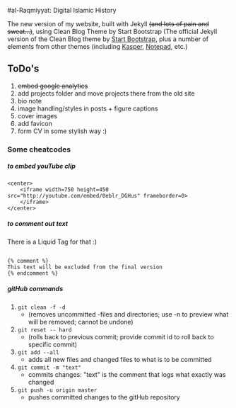 #al-Raqmiyyat: Digital Islamic History

The new version of my website, built with Jekyll ~~(and lots of pain and sweat...)~~, using Clean Blog Theme by Start Bootstrap
(The official Jekyll version of the Clean Blog theme by [Start Bootstrap](http://startbootstrap.com/), plus a number of elements from other themes (including [Kasper](https://github.com/rosario/kasper), [Notepad](https://github.com/hmfaysal/Notepad), etc.)

## ToDo's

1. ~~embed google analytics~~
2. add projects folder and move projects there from the old site
3. bio note
4. image handling/styles in posts + figure captions
5. cover images
6. add favicon
7. form CV in some stylish way :)

### Some cheatcodes

##### to embed youTube clip
```
<center>
	<iframe width=750 height=450 src="http://youtube.com/embed/0eblr_DGHus" frameborder=0>
	</iframe>
</center>
```

##### to comment out text
There is a Liquid Tag for that :)
```

{% comment %}
This text will be excluded from the final version
{% endcomment %}
```

##### gitHub commands

1. ```git clean -f -d```
	* (removes uncommitted -files and directories; use -n to preview what will be removed; cannot be undone)
1. ```git reset -- hard```
	* (rolls back to previous commit; provide commit id to roll back to specific commit)
1. ```git add --all```
	* adds all new files and changed files to what is to be committed
1. ```git commit -m "text"```
	* commits changes: "text" is the comment that logs what exactly was changed
1. ```git push -u origin master```
	* pushes committed changes to the gitHub repository